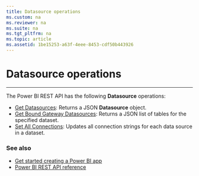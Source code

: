 ```yaml
---
title: Datasource operations
ms.custom: na
ms.reviewer: na
ms.suite: na
ms.tgt_pltfrm: na
ms.topic: article
ms.assetid: 1be15253-a63f-4eee-8453-cdf50b443926
---
```

# Datasource operations
---
The Power BI REST API has the following **Datasource** operations:

- [Get Datasources](Get-datasources.md): Returns a JSON **Datasource** object.
- [Get Bound Gateway Datasources](Get-Bound-Gateway-Datasources.md): Returns a JSON list of tables for the specified dataset.
- [Set All Connections](Set-All-Connections.md): Updates all connection strings for each data source in a dataset.

### See also
- [Get started creating a Power BI app](https://powerbi.microsoft.com/documentation/powerbi-developer-steps-to-create-a-power-bi-app/)
- [Power BI REST API reference](Power-BI-REST-API-reference.md)
